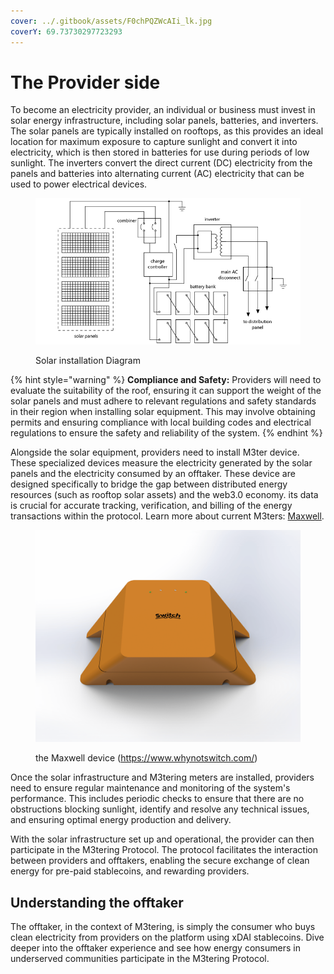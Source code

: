 ```yaml
---
cover: ../.gitbook/assets/F0chPQZWcAIi_lk.jpg
coverY: 69.73730297723293
---
```


# The Provider side

To become an electricity provider, an individual or business must invest in solar energy infrastructure, including solar panels, batteries, and inverters. The solar panels are typically installed on rooftops, as this provides an ideal location for maximum exposure to capture sunlight and convert it into electricity, which is then stored in batteries for use during periods of low sunlight. The inverters convert the direct current (DC) electricity from the panels and batteries into alternating current (AC) electricity that can be used to power electrical devices.&#x20;

<figure><img src="../.gitbook/assets/wiring_diagram_complex.gif" alt=""><figcaption><p>Solar installation Diagram</p></figcaption></figure>

{% hint style="warning" %}
**Compliance and Safety:** Providers will need to evaluate the suitability of the roof, ensuring it can support the weight of the solar panels and must adhere to relevant regulations and safety standards in their region when installing solar equipment. This may involve obtaining permits and ensuring compliance with local building codes and electrical regulations to ensure the safety and reliability of the system.
{% endhint %}

Alongside the solar equipment, providers need to install M3ter device. These specialized devices measure the electricity generated by the solar panels and the electricity consumed by an offtaker. These device are designed specifically to bridge the gap between distributed energy resources (such as rooftop solar assets) and the web3.0 economy. its data is crucial for accurate tracking, verification, and billing of the energy transactions within the protocol. Learn more about current M3ters: [Maxwell](https://raw.githubusercontent.com/WhyNotSwitch/Maxwell-Docs/master/SPBrochure\_06-05-2023.pdf).&#x20;

<figure><img src="../.gitbook/assets/Untitled Project 8-fs8.png" alt=""><figcaption><p>the Maxwell device (<a href="https://www.whynotswitch.com/">https://www.whynotswitch.com/</a>)</p></figcaption></figure>

Once the solar infrastructure and M3tering meters are installed, providers need to ensure regular maintenance and monitoring of the system's performance. This includes periodic checks to  ensure that there are no obstructions blocking sunlight, identify and resolve any technical issues, and ensuring optimal energy production and delivery.

With the solar infrastructure set up and operational, the provider can then participate in the M3tering Protocol. The protocol facilitates the interaction between providers and offtakers, enabling the secure exchange of clean energy for pre-paid stablecoins, and rewarding providers.

## Understanding the offtaker

The offtaker, in the context of M3tering, is simply the consumer who buys clean electricity from providers on the platform using xDAI stablecoins. Dive deeper into the offtaker experience and see how energy consumers in underserved communities participate in the M3tering Protocol.
